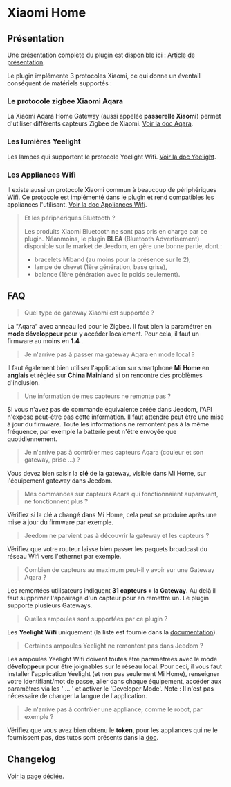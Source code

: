 # Xiaomi Home

## Présentation

Une présentation complète du plugin est disponible ici : [Article de présentation](https://lunarok-domotique.com/plugins-jeedom/xiaomi-home/).

Le plugin implémente 3 protocoles Xiaomi, ce qui donne un éventail conséquent de matériels supportés :

### **Le protocole zigbee Xiaomi Aqara**
La Xiaomi Aqara Home Gateway (aussi appelée **passerelle Xiaomi**) permet d'utiliser différents capteurs Zigbee de Xiaomi. [Voir la doc Aqara](aqara.md).

### **Les lumières Yeelight**

Les lampes qui supportent le protocole Yeelight Wifi. [Voir la doc Yeelight](yeelight.md).
### **Les Appliances Wifi**

Il existe aussi un protocole Xiaomi commun à beaucoup de périphériques Wifi. Ce protocole est implémenté dans le plugin et rend compatibles les appliances l'utilisant. [Voir la doc Appliances Wifi](wifi.md).

> Et les périphériques Bluetooth ?
>
> Les produits Xiaomi Bluetooth ne sont pas pris en charge par ce plugin. Néanmoins, le plugin **BLEA** (Bluetooth Advertisement) disponible sur le market de Jeedom, en gère une bonne partie, dont :
>
> * bracelets Miband (au moins pour la présence sur le 2),
> * lampe de chevet (1ère génération, base grise),
> * balance (1ère génération avec le poids seulement).

## FAQ

>Quel type de gateway Xiaomi est supportée ?

La "Aqara" avec anneau led pour le Zigbee. Il faut bien la paramétrer en **mode développeur** pour y accéder localement. Pour cela, il faut un firmware au moins en **1.4** .

>Je n'arrive pas à passer ma gateway Aqara en mode local ?

Il faut également bien utiliser l'application sur smartphone **Mi Home** en **anglais** et réglée sur **China Mainland** si on rencontre des problèmes d'inclusion.

>Une information de mes capteurs ne remonte pas ?

Si vous n'avez pas de commande équivalente créée dans Jeedom, l'API n'expose peut-être pas cette information. Il faut attendre peut être une mise à jour du firmware.
Toute les informations ne remontent pas à la même fréquence, par exemple la batterie peut n'être envoyée que quotidiennement.

>Je n'arrive pas à contrôler mes capteurs Aqara (couleur et son gateway, prise ...) ?

Vous devez bien saisir la **clé** de la gateway, visible dans Mi Home, sur l'équipement gateway dans Jeedom.

>Mes commandes sur capteurs Aqara qui fonctionnaient auparavant, ne fonctionnent plus ?

Vérifiez si la clé a changé dans Mi Home, cela peut se produire après une mise à jour du firmware par exemple.

>Jeedom ne parvient pas à découvrir la gateway et les capteurs ?

Vérifiez que votre routeur laisse bien passer les paquets broadcast du réseau Wifi vers l'ethernet par exemple.

>Combien de capteurs au maximum peut-il y avoir sur une Gateway Aqara ?

Les remontées utilisateurs indiquent **31 capteurs + la Gateway**. Au delà il faut supprimer l'appairage d'un capteur pour en remettre un. Le plugin supporte plusieurs Gateways.

>Quelles ampoules sont supportées par ce plugin ?

Les **Yeelight Wifi** uniquement (la liste est fournie dans la [documentation](yeelight.md)).

>Certaines ampoules Yeelight ne remontent pas dans Jeedom ?

Les ampoules Yeelight Wifi doivent toutes être paramétrées avec le mode **développeur** pour être joignables sur le réseau local.
Pour ceci, il vous faut installer l'application Yeelight (et non pas seulement Mi Home), renseigner votre identifiant/mot de passe, aller dans chaque équipement, accéder aux paramètres via les ' ... ' et activer le 'Developer Mode'.
Note : Il n'est pas nécessaire de changer la langue de l'application.

>Je n'arrive pas à contrôler une appliance, comme le robot, par exemple ?

Vérifiez que vous avez bien obtenu le **token**, pour les appliances qui ne le fournissent pas, des tutos sont présents dans la [doc](wifi.md).

## Changelog

[Voir la page dédiée](changelog.md).
